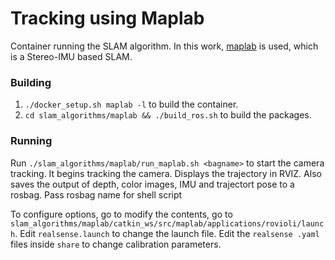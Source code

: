 # Tracking using Maplab


Container running the SLAM algorithm. In this work, [maplab](https://github.com/ethz-asl/maplab) is used, which is a Stereo-IMU based SLAM. 

### Building
1. `./docker_setup.sh maplab -l` to build the container.
2. `cd slam_algorithms/maplab && ./build_ros.sh` to build the packages.

### Running
Run `./slam_algorithms/maplab/run_maplab.sh <bagname>` to start the camera tracking. It begins tracking the camera. Displays the trajectory in RVIZ. Also saves the output of depth, color images, IMU and trajectort pose to a rosbag. Pass rosbag name for shell script

To configure options, go to modify the contents, go to `slam_algorithms/maplab/catkin_ws/src/maplab/applications/rovioli/launch`. Edit `realsense.launch` to change the launch file. Edit the `realsense .yaml` files inside `share` to change calibration parameters.
